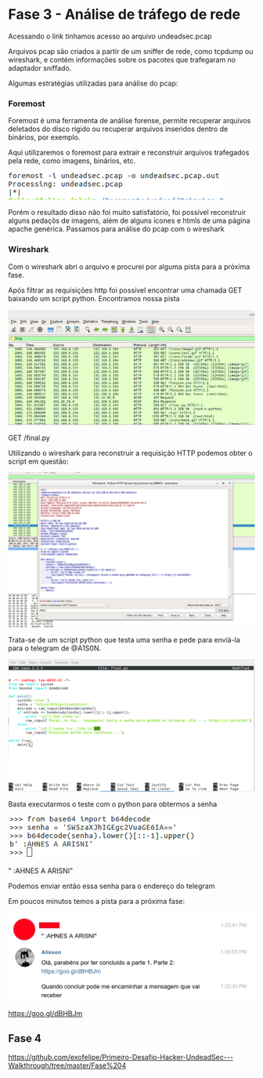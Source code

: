 # Fase 3 - Análise de tráfego de rede

Acessando o link tinhamos acesso ao arquivo undeadsec.pcap

Arquivos pcap são criados a partir de um sniffer de rede, como tcpdump ou wireshark, e contém informações sobre os pacotes que trafegaram no adaptador sniffado.

Algumas estratégias utilizadas para análise do pcap:

### Foremost
Foremost é uma ferramenta de análise forense, permite recuperar arquivos deletados do disco rígido ou recuperar arquivos inseridos dentro de binários, por exemplo.

Aqui utilizaremos o foremost para extrair e reconstruir arquivos trafegados pela rede, como imagens, binários, etc.

![](https://github.com/exofelipe/Primeiro-Desafio-Hacker-UndeadSec---Walkthrough/raw/master/Fase%203/Selection_052.png)

Porém o resultado disso não foi muito satisfatório, foi possível reconstruir alguns pedaçõs de imagens, além de alguns ícones e htmls de uma página apache genérica. Passamos para análise do pcap com o wireshark

### Wireshark
Com o wireshark abri o arquivo e procurei por alguma pista para a próxima fase.

Após filtrar as requisições http foi possível encontrar uma chamada GET baixando um script python. Encontramos nossa pista

![](https://github.com/exofelipe/Primeiro-Desafio-Hacker-UndeadSec---Walkthrough/raw/master/Fase%203/Selection_053.png)

GET /final.py

Utilizando o wireshark para reconstruir a requisição HTTP podemos obter o script em questão:

![](https://github.com/exofelipe/Primeiro-Desafio-Hacker-UndeadSec---Walkthrough/raw/master/Fase%203/Selection_054.png)

Trata-se de um script python que testa uma senha e pede para enviá-la para o telegram de @A1S0N.

![](https://github.com/exofelipe/Primeiro-Desafio-Hacker-UndeadSec---Walkthrough/raw/master/Fase%203/Selection_055.png)

Basta executarmos o teste com o python para obtermos a senha 

![](https://github.com/exofelipe/Primeiro-Desafio-Hacker-UndeadSec---Walkthrough/raw/master/Fase%203/Selection_056.png)

" :AHNES A ARISNI"

Podemos enviar então essa senha para o endereço do telegram

Em poucos minutos temos a pista para a próxima fase:

![](https://github.com/exofelipe/Primeiro-Desafio-Hacker-UndeadSec---Walkthrough/raw/master/Fase%203/Selection_057.png)

https://goo.gl/dBHBJm

## Fase 4
https://github.com/exofelipe/Primeiro-Desafio-Hacker-UndeadSec---Walkthrough/tree/master/Fase%204
